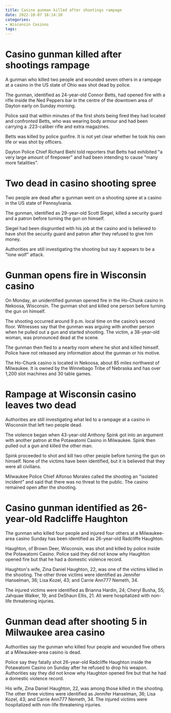 ```yaml
---
title: Casino gunman killed after shootings rampage
date: 2022-10-07 16:14:10
categories:
- Wisconsin Casinos
tags:
---
```



#  Casino gunman killed after shootings rampage

A gunman who killed two people and wounded seven others in a rampage at a casino in the US state of Ohio was shot dead by police.

The gunman, identified as 24-year-old Connor Betts, had opened fire with a rifle inside the Ned Peppers bar in the centre of the downtown area of Dayton early on Sunday morning.

Police said that within minutes of the first shots being fired they had located and confronted Betts, who was wearing body armour and had been carrying a .223-caliber rifle and extra magazines.

Betts was killed by police gunfire. It is not yet clear whether he took his own life or was shot by officers.

Dayton Police Chief Richard Biehl told reporters that Betts had exhibited "a very large amount of firepower" and had been intending to cause "many more fatalities".

#  Two dead in casino shooting spree

Two people are dead after a gunman went on a shooting spree at a casino in the US state of Pennsylvania.

The gunman, identified as 29-year-old Scott Siegel, killed a security guard and a patron before turning the gun on himself.

Siegel had been disgruntled with his job at the casino and is believed to have shot the security guard and patron after they refused to give him money.

Authorities are still investigating the shooting but say it appears to be a "lone wolf" attack.

#  Gunman opens fire in Wisconsin casino

On Monday, an unidentified gunman opened fire in the Ho-Chunk casino in Nekoosa, Wisconsin. The gunman shot and killed one person before turning the gun on himself.

The shooting occurred around 9 p.m. local time on the casino’s second floor. Witnesses say that the gunman was arguing with another person when he pulled out a gun and started shooting. The victim, a 38-year-old woman, was pronounced dead at the scene.

The gunman then fled to a nearby room where he shot and killed himself. Police have not released any information about the gunman or his motive.

The Ho-Chunk casino is located in Nekoosa, about 85 miles northwest of Milwaukee. It is owned by the Winnebago Tribe of Nebraska and has over 1,200 slot machines and 30 table games.

#  Rampage at Wisconsin casino leaves two dead

Authorities are still investigating what led to a rampage at a casino in Wisconsin that left two people dead.

The violence began when 43-year-old Anthony Spink got into an argument with another patron at the Potawatomi Casino in Milwaukee. Spink then pulled out a gun and killed the other man.

Spink proceeded to shot and kill two other people before turning the gun on himself. None of the victims have been identified, but it is believed that they were all civilians.

Milwaukee Police Chief Alfonso Morales called the shooting an "isolated incident" and said that there was no threat to the public. The casino remained open after the shooting.

#  Casino gunman identified as 26-year-old Radcliffe Haughton

The gunman who killed four people and injured four others at a Milwaukee-area casino Sunday has been identified as 26-year-old Radcliffe Haughton.

Haughton, of Brown Deer, Wisconsin, was shot and killed by police inside the Potawatomi Casino. Police said they did not know why Haughton opened fire but that he had a domestic violence record.

Haughton's wife, Zina Daniel Haughton, 22, was one of the victims killed in the shooting. The other three victims were identified as Jennifer Hanselman, 36; Lisa Kozel, 43; and Carrie Ann777 Nemeth, 34.

The injured victims were identified as Brianna Hardin, 24; Cheryl Busha, 55; Jahquae Walker, 19; and DeShaun Ellis, 21. All were hospitalized with non-life threatening injuries.

# Gunman dead after shooting 5 in Milwaukee area casino

Authorities say the gunman who killed four people and wounded five others at a Milwaukee-area casino is dead.

Police say they fatally shot 26-year-old Radcliffe Haughton inside the Potawatomi Casino on Sunday after he refused to drop his weapon. Authorities say they did not know why Haughton opened fire but that he had a domestic violence record.

His wife, Zina Daniel Haughton, 22, was among those killed in the shooting. The other three victims were identified as Jennifer Hanselman, 36; Lisa Kozel, 43; and Carrie Ann777 Nemeth, 34. The injured victims were hospitalized with non-life threatening injuries.